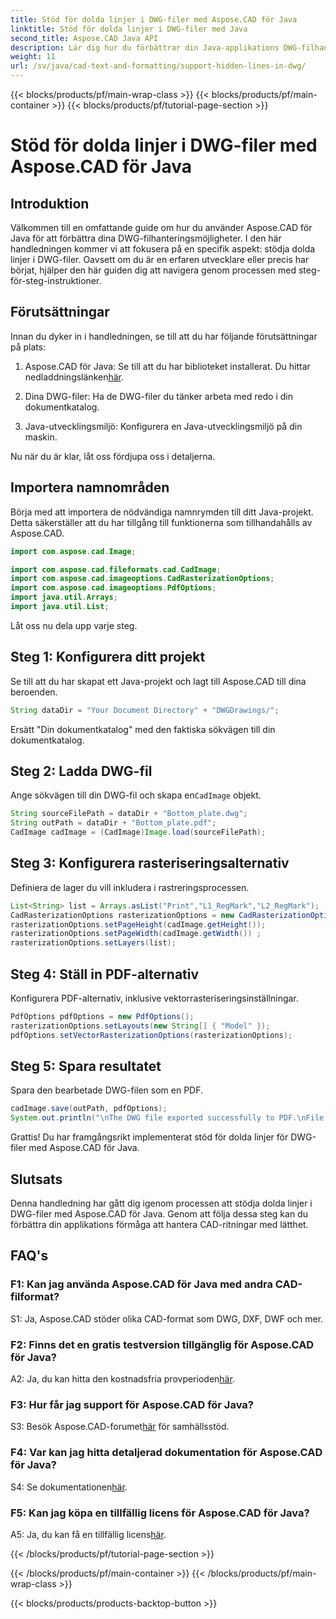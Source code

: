 ```yaml
---
title: Stöd för dolda linjer i DWG-filer med Aspose.CAD för Java
linktitle: Stöd för dolda linjer i DWG-filer med Java
second_title: Aspose.CAD Java API
description: Lär dig hur du förbättrar din Java-applikations DWG-filhanteringsmöjligheter med Aspose.CAD. Följ vår steg-för-steg-guide för stöd för dolda linjer. Förbättra din CAD-ritningshantering med lätthet.
weight: 11
url: /sv/java/cad-text-and-formatting/support-hidden-lines-in-dwg/
---
```


{{< blocks/products/pf/main-wrap-class >}}
{{< blocks/products/pf/main-container >}}
{{< blocks/products/pf/tutorial-page-section >}}

# Stöd för dolda linjer i DWG-filer med Aspose.CAD för Java

## Introduktion

Välkommen till en omfattande guide om hur du använder Aspose.CAD för Java för att förbättra dina DWG-filhanteringsmöjligheter. I den här handledningen kommer vi att fokusera på en specifik aspekt: stödja dolda linjer i DWG-filer. Oavsett om du är en erfaren utvecklare eller precis har börjat, hjälper den här guiden dig att navigera genom processen med steg-för-steg-instruktioner.

## Förutsättningar

Innan du dyker in i handledningen, se till att du har följande förutsättningar på plats:

1.  Aspose.CAD för Java: Se till att du har biblioteket installerat. Du hittar nedladdningslänken[här](https://releases.aspose.com/cad/java/).

2. Dina DWG-filer: Ha de DWG-filer du tänker arbeta med redo i din dokumentkatalog.

3. Java-utvecklingsmiljö: Konfigurera en Java-utvecklingsmiljö på din maskin.

Nu när du är klar, låt oss fördjupa oss i detaljerna.

## Importera namnområden

Börja med att importera de nödvändiga namnrymden till ditt Java-projekt. Detta säkerställer att du har tillgång till funktionerna som tillhandahålls av Aspose.CAD.

```java
import com.aspose.cad.Image;

import com.aspose.cad.fileformats.cad.CadImage;
import com.aspose.cad.imageoptions.CadRasterizationOptions;
import com.aspose.cad.imageoptions.PdfOptions;
import java.util.Arrays;
import java.util.List;
```

Låt oss nu dela upp varje steg.

## Steg 1: Konfigurera ditt projekt

Se till att du har skapat ett Java-projekt och lagt till Aspose.CAD till dina beroenden.

```java
String dataDir = "Your Document Directory" + "DWGDrawings/";
```

Ersätt "Din dokumentkatalog" med den faktiska sökvägen till din dokumentkatalog.

## Steg 2: Ladda DWG-fil

 Ange sökvägen till din DWG-fil och skapa en`CadImage` objekt.

```java
String sourceFilePath = dataDir + "Bottom_plate.dwg";
String outPath = dataDir + "Bottom_plate.pdf";
CadImage cadImage = (CadImage)Image.load(sourceFilePath);
```

## Steg 3: Konfigurera rasteriseringsalternativ

Definiera de lager du vill inkludera i rastreringsprocessen.

```java
List<String> list = Arrays.asList("Print","L1_RegMark","L2_RegMark");
CadRasterizationOptions rasterizationOptions = new CadRasterizationOptions();
rasterizationOptions.setPageHeight(cadImage.getHeight());
rasterizationOptions.setPageWidth(cadImage.getWidth()) ;
rasterizationOptions.setLayers(list);
```

## Steg 4: Ställ in PDF-alternativ

Konfigurera PDF-alternativ, inklusive vektorrasteriseringsinställningar.

```java
PdfOptions pdfOptions = new PdfOptions();
rasterizationOptions.setLayouts(new String[] { "Model" });
pdfOptions.setVectorRasterizationOptions(rasterizationOptions);
```

## Steg 5: Spara resultatet

Spara den bearbetade DWG-filen som en PDF.

```java
cadImage.save(outPath, pdfOptions);
System.out.println("\nThe DWG file exported successfully to PDF.\nFile saved at " + dataDir);
```

Grattis! Du har framgångsrikt implementerat stöd för dolda linjer för DWG-filer med Aspose.CAD för Java.

## Slutsats

Denna handledning har gått dig igenom processen att stödja dolda linjer i DWG-filer med Aspose.CAD för Java. Genom att följa dessa steg kan du förbättra din applikations förmåga att hantera CAD-ritningar med lätthet.

## FAQ's

### F1: Kan jag använda Aspose.CAD för Java med andra CAD-filformat?

S1: Ja, Aspose.CAD stöder olika CAD-format som DWG, DXF, DWF och mer.

### F2: Finns det en gratis testversion tillgänglig för Aspose.CAD för Java?

 A2: Ja, du kan hitta den kostnadsfria provperioden[här](https://releases.aspose.com/).

### F3: Hur får jag support för Aspose.CAD för Java?

 S3: Besök Aspose.CAD-forumet[här](https://forum.aspose.com/c/cad/19) för samhällsstöd.

### F4: Var kan jag hitta detaljerad dokumentation för Aspose.CAD för Java?

 S4: Se dokumentationen[här](https://reference.aspose.com/cad/java/).

### F5: Kan jag köpa en tillfällig licens för Aspose.CAD för Java?

 A5: Ja, du kan få en tillfällig licens[här](https://purchase.aspose.com/temporary-license/).

{{< /blocks/products/pf/tutorial-page-section >}}

{{< /blocks/products/pf/main-container >}}
{{< /blocks/products/pf/main-wrap-class >}}

{{< blocks/products/products-backtop-button >}}
